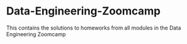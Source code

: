 # Data-Engineering-Zoomcamp
This contains the solutions to homeworks from all modules in the Data Engineering Zoomcamp
